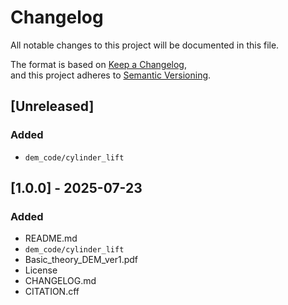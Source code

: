 # Changelog

All notable changes to this project will be documented in this file.

The format is based on [Keep a Changelog](https://keepachangelog.com/en/1.0.0/),  
and this project adheres to [Semantic Versioning](https://semver.org/spec/v2.0.0.html).


## [Unreleased]

### Added
- `dem_code/cylinder_lift`


## [1.0.0] - 2025-07-23

### Added
- README.md
- `dem_code/cylinder_lift`
- Basic_theory_DEM_ver1.pdf
- License
- CHANGELOG.md
- CITATION.cff